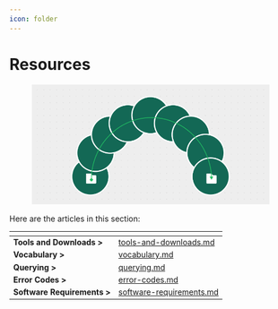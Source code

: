 ```yaml
---
icon: folder
---
```


# Resources

<figure><img src="../../.gitbook/assets/Resources.png" alt=""><figcaption></figcaption></figure>

Here are the articles in this section:

<table data-card-size="large" data-view="cards"><thead><tr><th></th><th data-hidden data-card-target data-type="content-ref"></th></tr></thead><tbody><tr><td><strong>Tools and Downloads ></strong></td><td><a href="tools-and-downloads.md">tools-and-downloads.md</a></td></tr><tr><td><strong>Vocabulary ></strong></td><td><a href="vocabulary.md">vocabulary.md</a></td></tr><tr><td><strong>Querying ></strong></td><td><a href="../developer-quickstart/querying.md">querying.md</a></td></tr><tr><td><strong>Error Codes ></strong></td><td><a href="error-codes.md">error-codes.md</a></td></tr><tr><td><strong>Software Requirements ></strong></td><td><a href="software-requirements.md">software-requirements.md</a></td></tr></tbody></table>

